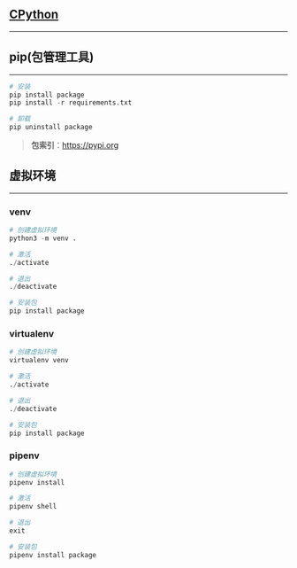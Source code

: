 ## **[CPython](https://www.python.org)**
---


## **pip(包管理工具)** 
---
```python
# 安装
pip install package
pip install -r requirements.txt

# 卸载
pip uninstall package
```
> **包索引**：https://pypi.org


## **虚拟环境**
---
### **venv**
```python
# 创建虚拟环境
python3 -m venv .

# 激活
./activate

# 退出
./deactivate

# 安装包
pip install package
```

### **virtualenv**
```python
# 创建虚拟环境
virtualenv venv

# 激活
./activate

# 退出
./deactivate

# 安装包
pip install package
```

### **pipenv**
```python
# 创建虚拟环境
pipenv install

# 激活
pipenv shell

# 退出
exit

# 安装包
pipenv install package
```